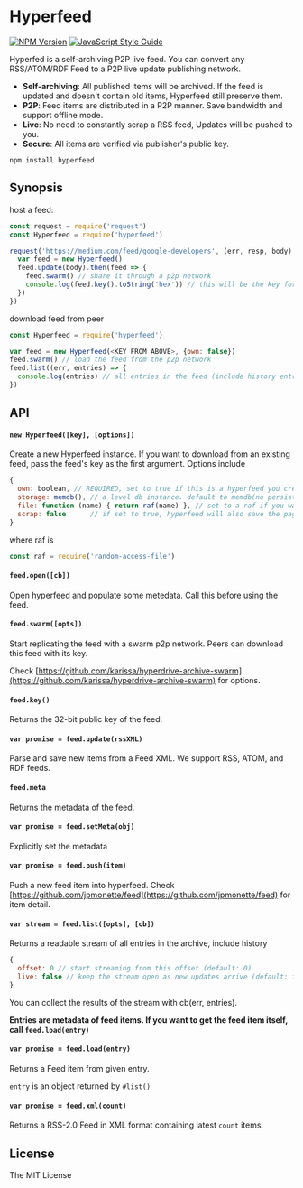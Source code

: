 # Hyperfeed

[![NPM Version](https://img.shields.io/npm/v/hyperfeed.svg)](https://www.npmjs.com/package/hyperfeed) [![JavaScript Style Guide](https://img.shields.io/badge/code%20style-standard-brightgreen.svg)](http://standardjs.com/)

Hyperfed is a self-archiving P2P live feed. You can convert any RSS/ATOM/RDF Feed to a P2P live update publishing network.

* **Self-archiving**: All published items will be archived. If the feed is updated and doesn't contain old items, Hyperfeed still preserve them.
* **P2P**: Feed items are distributed in a P2P manner. Save bandwidth and support offline mode.
* **Live**: No need to constantly scrap a RSS feed, Updates will be pushed to you.
* **Secure**: All items are verified via publisher's public key.

```
npm install hyperfeed
```

## Synopsis

host a feed:

```js
const request = require('request')
const Hyperfeed = require('hyperfeed')

request('https://medium.com/feed/google-developers', (err, resp, body) => {
  var feed = new Hyperfeed()
  feed.update(body).then(feed => {
    feed.swarm() // share it through a p2p network
    console.log(feed.key().toString('hex')) // this will be the key for discovering
  })
})
```

download feed from peer

```js
const Hyperfeed = require('hyperfeed')

var feed = new Hyperfeed(<KEY FROM ABOVE>, {own: false})
feed.swarm() // load the feed from the p2p network
feed.list((err, entries) => {
  console.log(entries) // all entries in the feed (include history entries)
})
```

## API

#### `new Hyperfeed([key], [options])`

Create a new Hyperfeed instance. If you want to download from an existing feed, pass the feed's key as the first argument. Options include

```js
{
  own: boolean, // REQUIRED, set to true if this is a hyperfeed you created (in the same storage) before.
  storage: memdb(), // a level db instance. default to memdb(no persistent).
  file: function (name) { return raf(name) }, // set to a raf if you want to save items to filesystem
  scrap: false      // if set to true, hyperfeed will also save the page each feed item pointed to.
}
```

where raf is

```js
const raf = require('random-access-file')
```

#### `feed.open([cb])`

Open hyperfeed and populate some metedata. Call this before using the feed.

#### `feed.swarm([opts])`

Start replicating the feed with a swarm p2p network. Peers can download this feed with its key.

Check [https://github.com/karissa/hyperdrive-archive-swarm](https://github.com/karissa/hyperdrive-archive-swarm) for options.

#### `feed.key()`

Returns the 32-bit public key of the feed.

#### `var promise = feed.update(rssXML)`

Parse and save new items from a Feed XML. We support RSS, ATOM, and RDF feeds.

#### `feed.meta`

Returns the metadata of the feed.

#### `var promise = feed.setMeta(obj)`

Explicitly set the metadata

#### `var promise = feed.push(item)`

Push a new feed item into hyperfeed. Check [https://github.com/jpmonette/feed](https://github.com/jpmonette/feed) for item detail.

#### `var stream = feed.list([opts], [cb])`

Returns a readable stream of all entries in the archive, include history

```js
{
  offset: 0 // start streaming from this offset (default: 0)
  live: false // keep the stream open as new updates arrive (default: false)
}
```

You can collect the results of the stream with cb(err, entries).

**Entries are metadata of feed items. If you want to get the feed item itself, call `feed.load(entry)`**

#### `var promise = feed.load(entry)`

Returns a Feed item from given entry.

`entry` is an object returned by `#list()`

#### `var promise = feed.xml(count)`

Returns a RSS-2.0 Feed in XML format containing latest `count` items.

## License

The MIT License
